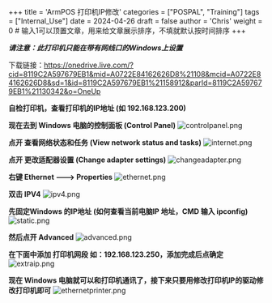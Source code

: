 +++
title = 'ArmPOS 打印机IP修改'
categories = ["POSPAL", "Training"]
tags = ["Internal_Use"]
date = 2024-04-26
draft = false
author = 'Chris'
weight = 0 # 输入1可以顶置文章，用来给文章展示排序，不填就默认按时间排序
+++

***请注意：此打印机只能在带有网线口的Windows上设置***

下载链接：https://onedrive.live.com/?cid=8119C2A597679EB1&mid=A0722E84162626D8%21108&mcid=A0722E84162626D8&sd=1&id=8119C2A597679EB1%21158912&parId=8119C2A597679EB1%21130342&o=OneUp


**自检打印机，查看打印机的IP地址 (如 192.168.123.200)**

**现在去到 Windows 电脑的控制面板 (Control Panel)**
![controlpanel.png](/img/controlpanel.png)

**点开 查看网络状态和任务 (View network status and tasks)**
![internet.png](/img/internet.png)

**点开 更改适配器设置 (Change adapter settings)**
![changeadapter.png](/img/changeadapter.png)

**右键 Ethernet ---> Properties**
![ethernet.png](/img/ethernet.png)

**双击 IPV4**
![ipv4.png](/img/ipv4.png)

**先固定Windows 的IP地址  (如何查看当前电脑IP 地址，CMD 输入 ipconfig)**
![static.png](/img/static.png)

**然后点开 Advanced**
![advanced.png](/img/advanced.png)

**在下面中添加 打印机网段 如：192.168.123.250，添加完成后点确定**
![extraip.png](/img/extraip.png)

**现在 Windows 电脑就可以和打印机通讯了，接下来只要用修改打印机IP的驱动修改打印机即可**
![ethernetprinter.png](/img/ethernetprinter.png)